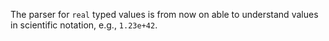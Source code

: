 The parser for `real` typed values is from now on able to understand values in
scientific notation, e.g., `1.23e+42`.
